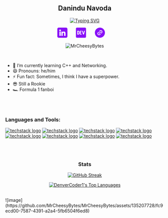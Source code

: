 <h2 align="center">
  Danindu Navoda
</h2>

<p align="center">
  <a href="https://git.io/typing-svg"><img src="https://readme-typing-svg.demolab.com?font=Fira+Code&duration=3000&pause=1000&color=8911F7&center=true&random=false&width=435&lines=Driven+Computer+Science+Undergrad;Majoring+in+Cybersecurity+at+ECU;Ready+to+Secure+the+Digital+Future" alt="Typing SVG" /></a>
</p>

<!-- Social icons section -->
<p align="center">
  <a href="https://www.linkedin.com/in/danindu-navoda"><img width="32px" alt="LinkedIn" title="LinkedIn" src="Github/linkedin.png"/></a>
  &#8287;&#8287;&#8287;&#8287;&#8287;
  <a href="https://dev.to/danindu_navoda_1c46e9ed09"><img width="32px" alt="Dev.to" title="danindu_navoda Dev.to" src="Github/dev.png"></a>
  &#8287;&#8287;&#8287;&#8287;&#8287;
	<a href="https://linktr.ee/d_navoda"><img width="32px" alt="linktr.ee" title="linktree d_navoda" src="Github/link.png"></a>
  &#8287;&#8287;&#8287;&#8287;&#8287;
</p>

<!-- Social badges section -->
<!-- Badges with custom icons - https://github.com/DenverCoder1/custom-icon-badges -->
<!-- View counter - https://github.com/DenverCoder1/Simple-View-Counter -->
<p align="center">
  <img
    src="https://komarev.com/ghpvc/?username=MrCheesyBytes"
    alt="MrCheesyBytes"
  />
				
</p>

<br>


- 🌱 I’m currently learning C++ and Networking.
- 😄 Pronouns: he/him
- ⚡ Fun fact: Sometimes, I think I have a superpower.
- 😎 Still a Rookie
- 🏎️ Formula 1 fanboi


<br>
<br>


<h3 align="left">Languages and Tools:</h3>

[![techstack logo](https://readme-components.vercel.app/api?component=logo&logo=python)](https://github.com/harish-sethuraman/readme-components)
[![techstack logo](https://readme-components.vercel.app/api?component=logo&logo=html5)](https://github.com/harish-sethuraman/readme-components)
[![techstack logo](https://readme-components.vercel.app/api?component=logo&logo=css3)](https://github.com/harish-sethuraman/readme-components)
[![techstack logo](https://readme-components.vercel.app/api?component=logo&logo=linux)](https://github.com/harish-sethuraman/readme-components)
[![techstack logo](https://readme-components.vercel.app/api?component=logo&logo=github)](https://github.com/harish-sethuraman/readme-components)
[![techstack logo](https://readme-components.vercel.app/api?component=logo&logo=visualstudiocode)](https://github.com/harish-sethuraman/readme-components)
[![techstack logo](https://readme-components.vercel.app/api?component=logo&logo=pycharm)](https://github.com/harish-sethuraman/readme-components)
[![techstack logo](https://readme-components.vercel.app/api?component=logo&logo=git)](https://github.com/harish-sethuraman/readme-components)



<br>
<br>


<h3 align="center">Stats</h3>

<p align="center">
	<a href="https://git.io/streak-stats"><img src="https://streak-stats.demolab.com?user=MrCheesyBytes&theme=merko" alt="GitHub Streak" /></a>
</p>

<p align="center">
	<a href="https://github.com/anuraghazra/github-readme-stats"><img alt="DenverCoder1's Top Languages" src="https://denvercoder1-github-readme-stats.vercel.app/api/top-langs/?username=MrCheesyBytes&langs_count=8&layout=compact&theme=react&hide_border=true&bg_color=1F222E&title_color=8911F7&icon_color=F8D866&hide=Jupyter%20Notebook,Roff" height="192px"/></a>
</p>

<br>
![image](https://github.com/MrCheesyBytes/MrCheesyBytes/assets/135207728/fc9ecd00-7587-4391-a2a4-5fb6504f6ed8)







